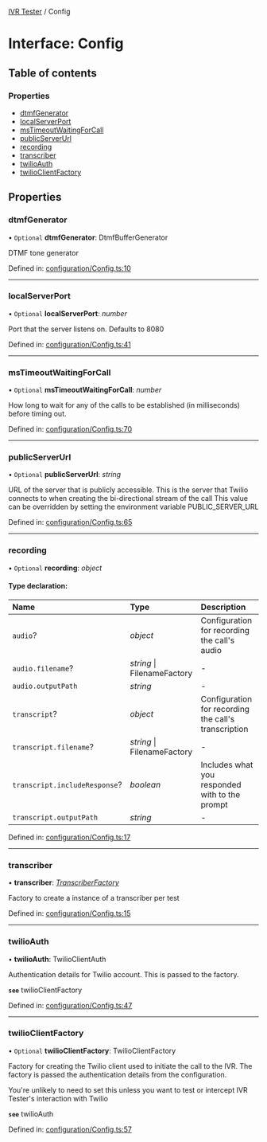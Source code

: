 [IVR Tester](../README.md) / Config

# Interface: Config

## Table of contents

### Properties

- [dtmfGenerator](config.md#dtmfgenerator)
- [localServerPort](config.md#localserverport)
- [msTimeoutWaitingForCall](config.md#mstimeoutwaitingforcall)
- [publicServerUrl](config.md#publicserverurl)
- [recording](config.md#recording)
- [transcriber](config.md#transcriber)
- [twilioAuth](config.md#twilioauth)
- [twilioClientFactory](config.md#twilioclientfactory)

## Properties

### dtmfGenerator

• `Optional` **dtmfGenerator**: DtmfBufferGenerator

DTMF tone generator

Defined in: [configuration/Config.ts:10](https://github.com/SketchingDev/ivr-tester/blob/f921c2e/packages/ivr-tester/src/configuration/Config.ts#L10)

___

### localServerPort

• `Optional` **localServerPort**: *number*

Port that the server listens on. Defaults to 8080

Defined in: [configuration/Config.ts:41](https://github.com/SketchingDev/ivr-tester/blob/f921c2e/packages/ivr-tester/src/configuration/Config.ts#L41)

___

### msTimeoutWaitingForCall

• `Optional` **msTimeoutWaitingForCall**: *number*

How long to wait for any of the calls to be established (in milliseconds) before timing out.

Defined in: [configuration/Config.ts:70](https://github.com/SketchingDev/ivr-tester/blob/f921c2e/packages/ivr-tester/src/configuration/Config.ts#L70)

___

### publicServerUrl

• `Optional` **publicServerUrl**: *string*

URL of the server that is publicly accessible. This is the
server that Twilio connects to when creating the bi-directional
stream of the call
This value can be overridden by setting the environment variable PUBLIC_SERVER_URL

Defined in: [configuration/Config.ts:65](https://github.com/SketchingDev/ivr-tester/blob/f921c2e/packages/ivr-tester/src/configuration/Config.ts#L65)

___

### recording

• `Optional` **recording**: *object*

#### Type declaration:

Name | Type | Description |
:------ | :------ | :------ |
`audio`? | *object* | Configuration for recording the call's audio   |
`audio.filename`? | *string* \| FilenameFactory | - |
`audio.outputPath` | *string* | - |
`transcript`? | *object* | Configuration for recording the call's transcription   |
`transcript.filename`? | *string* \| FilenameFactory | - |
`transcript.includeResponse`? | *boolean* | Includes what you responded with to the prompt   |
`transcript.outputPath` | *string* | - |

Defined in: [configuration/Config.ts:17](https://github.com/SketchingDev/ivr-tester/blob/f921c2e/packages/ivr-tester/src/configuration/Config.ts#L17)

___

### transcriber

• **transcriber**: [*TranscriberFactory*](transcriberfactory.md)

Factory to create a instance of a transcriber per test

Defined in: [configuration/Config.ts:15](https://github.com/SketchingDev/ivr-tester/blob/f921c2e/packages/ivr-tester/src/configuration/Config.ts#L15)

___

### twilioAuth

• **twilioAuth**: TwilioClientAuth

Authentication details for Twilio account. This is passed to the factory.

**`see`** twilioClientFactory

Defined in: [configuration/Config.ts:47](https://github.com/SketchingDev/ivr-tester/blob/f921c2e/packages/ivr-tester/src/configuration/Config.ts#L47)

___

### twilioClientFactory

• `Optional` **twilioClientFactory**: TwilioClientFactory

Factory for creating the Twilio client used to initiate the call to the IVR.
The factory is passed the authentication details from the configuration.

You're unlikely to need to set this unless you want to test or intercept IVR Tester's interaction
with Twilio

**`see`** twilioAuth

Defined in: [configuration/Config.ts:57](https://github.com/SketchingDev/ivr-tester/blob/f921c2e/packages/ivr-tester/src/configuration/Config.ts#L57)
